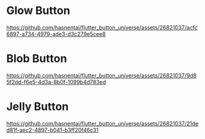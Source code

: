 # Glow Button

https://github.com/hasnentai/flutter_button_universe/assets/26821037/acfc6897-a734-4979-ade3-d3c279e5cee8

# Blob Button 

https://github.com/hasnentai/flutter_button_universe/assets/26821037/9d85f2dd-f6e5-4d3a-8b0f-1099b4d783ed

# Jelly Button 

https://github.com/hasnentai/flutter_button_universe/assets/26821037/21ded81f-aec2-4897-b041-b3ff20f46c31


